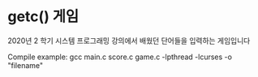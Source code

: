 # getc() 게임

2020년 2 학기 시스템 프로그래밍 강의에서 배웠던 단어들을 입력하는 게임입니다

Compile example: gcc main.c score.c game.c -lpthread -lcurses -o "filename"
